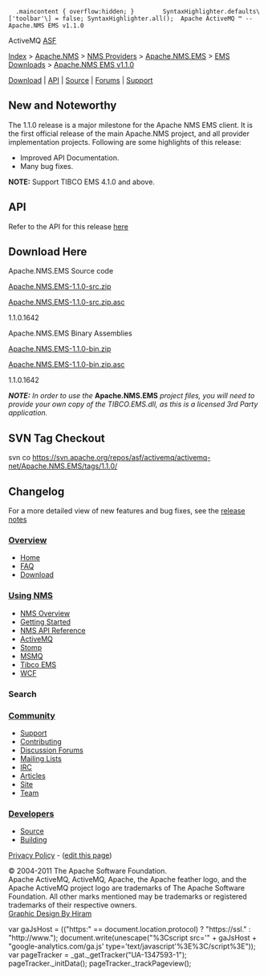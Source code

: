      .maincontent { overflow:hidden; }        SyntaxHighlighter.defaults\['toolbar'\] = false; SyntaxHighlighter.all();  Apache ActiveMQ ™ -- Apache.NMS EMS v1.1.0 

ActiveMQ [ASF](http://www.apache.org)

[Index](index.html) > [Apache.NMS](apachenms.html) > [NMS Providers](nms-providers.html) > [Apache.NMS.EMS](apachenmsems.html) > [EMS Downloads](ems-downloads.html) > [Apache.NMS EMS v1.1.0](apachenms-ems-v110.html)

[Download](download.html) | [API](nms-api.html) | [Source](source.html) | [Forums](http://activemq.apache.org/discussion-forums.html) | [Support](http://activemq.apache.org/support.html)

New and Noteworthy
------------------

The 1.1.0 release is a major milestone for the Apache NMS EMS client. It is the first official release of the main Apache.NMS project, and all provider implementation projects. Following are some highlights of this release:

*   Improved API Documentation.
*   Many bug fixes.

**NOTE:** Support TIBCO EMS 4.1.0 and above.

API
---

Refer to the API for this release [here](nms-api.html)

Download Here
-------------

Apache.NMS.EMS Source code

[Apache.NMS.EMS-1.1.0-src.zip](https://archive.apache.org/dist/activemq/apache-nms/1.1.0/Apache.NMS.EMS-1.1.0-src.zip)

[Apache.NMS.EMS-1.1.0-src.zip.asc](https://archive.apache.org/dist/activemq/apache-nms/1.1.0/Apache.NMS.EMS-1.1.0-src.zip.asc)

1.1.0.1642

Apache.NMS.EMS Binary Assemblies

[Apache.NMS.EMS-1.1.0-bin.zip](https://archive.apache.org/dist/activemq/apache-nms/1.1.0/Apache.NMS.EMS-1.1.0-bin.zip)

[Apache.NMS.EMS-1.1.0-bin.zip.asc](https://archive.apache.org/dist/activemq/apache-nms/1.1.0/Apache.NMS.EMS-1.1.0-bin.zip.asc)

1.1.0.1642

**_NOTE:_** _In order to use the_ **Apache.NMS.EMS** _project files, you will need to provide your own copy of the TIBCO.EMS.dll, as this is a licensed 3rd Party application._

SVN Tag Checkout
----------------

svn co https://svn.apache.org/repos/asf/activemq/activemq-net/Apache.NMS.EMS/tags/1.1.0/

Changelog
---------

For a more detailed view of new features and bug fixes, see the [release notes](https://issues.apache.org/activemq/secure/ReleaseNote.jspa?projectId=11010&styleName=Html&version=11814)

### [Overview](overview.html)

*   [Home](index.html)
*   [FAQ](faq.html)
*   [Download](download.html)

### [Using NMS](using-nms.html)

*   [NMS Overview](apachenms.html)
*   [Getting Started](nms.html)
*   [NMS API Reference](nms-api.html)
*   [ActiveMQ](apachenmsactivemq.html)
*   [Stomp](apachenmsstomp.html)
*   [MSMQ](apachenmsmsmq.html)
*   [Tibco EMS](apachenmsems.html)
*   [WCF](apachenmswcf.html)

### Search

   

### [Community](community.html)

*   [Support](support.html)
*   [Contributing](http://activemq.apache.org/contributing.html)
*   [Discussion Forums](http://activemq.apache.org/discussion-forums.html)
*   [Mailing Lists](http://activemq.apache.org/mailing-lists.html)
*   [IRC](irc://irc.codehaus.org/activemq)
*   [Articles](articles.html)
*   [Site](site.html)
*   [Team](http://activemq.apache.org/team.html)

### [Developers](developers.html)

*   [Source](source.html)
*   [Building](building.html)

[Privacy Policy](http://activemq.apache.org/privacy-policy.html) \- ([edit this page](https://cwiki.apache.org/confluence/pages/editpage.action?pageId=25201723))

© 2004-2011 The Apache Software Foundation.  
Apache ActiveMQ, ActiveMQ, Apache, the Apache feather logo, and the Apache ActiveMQ project logo are trademarks of The Apache Software Foundation. All other marks mentioned may be trademarks or registered trademarks of their respective owners.  
[Graphic Design By Hiram](http://hiramchirino.com)

var gaJsHost = (("https:" == document.location.protocol) ? "https://ssl." : "http://www."); document.write(unescape("%3Cscript src='" + gaJsHost + "google-analytics.com/ga.js' type='text/javascript'%3E%3C/script%3E")); var pageTracker = \_gat.\_getTracker("UA-1347593-1"); pageTracker.\_initData(); pageTracker.\_trackPageview();